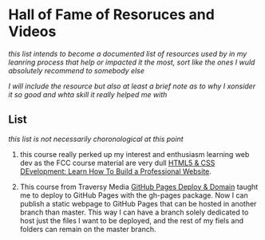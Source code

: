 # Hall of Fame of Resoruces and Videos 

*this list intends to become a documented list of resources used by in my leanring process that help or impacted it the most, sort like the ones I wuld absolutely recommend to somebody else*

*I will include the resource but also at least a brief note as to why I xonsider it so good and whta skill it really helped me with*


## List 
*this list is not necessarily choronological at this point* 
1. this course really perked up my interest and enthusiasm learning web dev as the FCC course material are very dull [HTML5 & CSS DEvelopment: Learn How To Build a Professional Website](https://www.youtube.com/watch?v=5bMdjkfvONE).  


2. This course from Traversy Media [GitHub Pages Deploy & Domain](https://www.youtube.com/watch?v=SKXkC4SqtRk) taught me to deploy to GitHub Pages with the gh-pages package. Now I can publish a static webpage to GitHub Pages that can be hosted in another branch than master. This way I can have a branch solely dedicated to host just the files I want to be deployed, and the rest of my fiels and folders can remain on the master branch.



